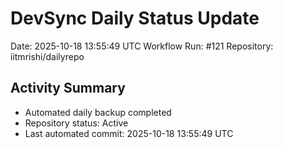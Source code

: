 # DevSync Daily Status Update
Date: 2025-10-18 13:55:49 UTC
Workflow Run: #121
Repository: iitmrishi/dailyrepo

## Activity Summary
- Automated daily backup completed
- Repository status: Active
- Last automated commit: 2025-10-18 13:55:49 UTC
